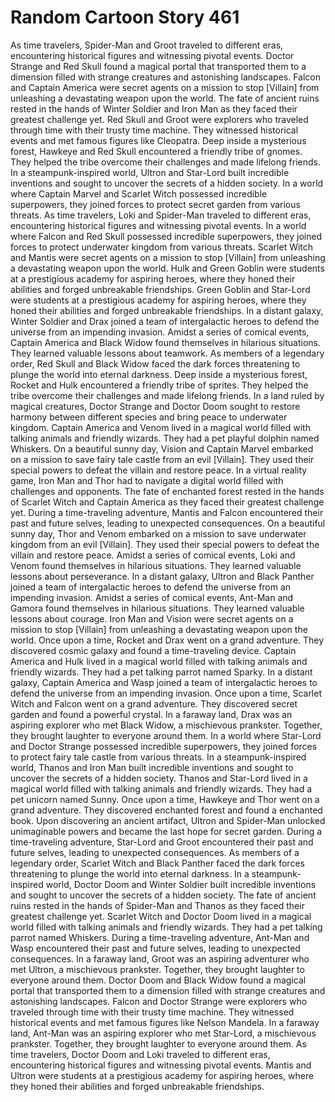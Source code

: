 # Random Cartoon Story 461

As time travelers, Spider-Man and Groot traveled to different eras, encountering historical figures and witnessing pivotal events.
Doctor Strange and Red Skull found a magical portal that transported them to a dimension filled with strange creatures and astonishing landscapes.
Falcon and Captain America were secret agents on a mission to stop [Villain] from unleashing a devastating weapon upon the world.
The fate of ancient ruins rested in the hands of Winter Soldier and Iron Man as they faced their greatest challenge yet.
Red Skull and Groot were explorers who traveled through time with their trusty time machine. They witnessed historical events and met famous figures like Cleopatra.
Deep inside a mysterious forest, Hawkeye and Red Skull encountered a friendly tribe of gnomes. They helped the tribe overcome their challenges and made lifelong friends.
In a steampunk-inspired world, Ultron and Star-Lord built incredible inventions and sought to uncover the secrets of a hidden society.
In a world where Captain Marvel and Scarlet Witch possessed incredible superpowers, they joined forces to protect secret garden from various threats.
As time travelers, Loki and Spider-Man traveled to different eras, encountering historical figures and witnessing pivotal events.
In a world where Falcon and Red Skull possessed incredible superpowers, they joined forces to protect underwater kingdom from various threats.
Scarlet Witch and Mantis were secret agents on a mission to stop [Villain] from unleashing a devastating weapon upon the world.
Hulk and Green Goblin were students at a prestigious academy for aspiring heroes, where they honed their abilities and forged unbreakable friendships.
Green Goblin and Star-Lord were students at a prestigious academy for aspiring heroes, where they honed their abilities and forged unbreakable friendships.
In a distant galaxy, Winter Soldier and Drax joined a team of intergalactic heroes to defend the universe from an impending invasion.
Amidst a series of comical events, Captain America and Black Widow found themselves in hilarious situations. They learned valuable lessons about teamwork.
As members of a legendary order, Red Skull and Black Widow faced the dark forces threatening to plunge the world into eternal darkness.
Deep inside a mysterious forest, Rocket and Hulk encountered a friendly tribe of sprites. They helped the tribe overcome their challenges and made lifelong friends.
In a land ruled by magical creatures, Doctor Strange and Doctor Doom sought to restore harmony between different species and bring peace to underwater kingdom.
Captain America and Venom lived in a magical world filled with talking animals and friendly wizards. They had a pet playful dolphin named Whiskers.
On a beautiful sunny day, Vision and Captain Marvel embarked on a mission to save fairy tale castle from an evil [Villain]. They used their special powers to defeat the villain and restore peace.
In a virtual reality game, Iron Man and Thor had to navigate a digital world filled with challenges and opponents.
The fate of enchanted forest rested in the hands of Scarlet Witch and Captain America as they faced their greatest challenge yet.
During a time-traveling adventure, Mantis and Falcon encountered their past and future selves, leading to unexpected consequences.
On a beautiful sunny day, Thor and Venom embarked on a mission to save underwater kingdom from an evil [Villain]. They used their special powers to defeat the villain and restore peace.
Amidst a series of comical events, Loki and Venom found themselves in hilarious situations. They learned valuable lessons about perseverance.
In a distant galaxy, Ultron and Black Panther joined a team of intergalactic heroes to defend the universe from an impending invasion.
Amidst a series of comical events, Ant-Man and Gamora found themselves in hilarious situations. They learned valuable lessons about courage.
Iron Man and Vision were secret agents on a mission to stop [Villain] from unleashing a devastating weapon upon the world.
Once upon a time, Rocket and Drax went on a grand adventure. They discovered cosmic galaxy and found a time-traveling device.
Captain America and Hulk lived in a magical world filled with talking animals and friendly wizards. They had a pet talking parrot named Sparky.
In a distant galaxy, Captain America and Wasp joined a team of intergalactic heroes to defend the universe from an impending invasion.
Once upon a time, Scarlet Witch and Falcon went on a grand adventure. They discovered secret garden and found a powerful crystal.
In a faraway land, Drax was an aspiring explorer who met Black Widow, a mischievous prankster. Together, they brought laughter to everyone around them.
In a world where Star-Lord and Doctor Strange possessed incredible superpowers, they joined forces to protect fairy tale castle from various threats.
In a steampunk-inspired world, Thanos and Iron Man built incredible inventions and sought to uncover the secrets of a hidden society.
Thanos and Star-Lord lived in a magical world filled with talking animals and friendly wizards. They had a pet unicorn named Sunny.
Once upon a time, Hawkeye and Thor went on a grand adventure. They discovered enchanted forest and found a enchanted book.
Upon discovering an ancient artifact, Ultron and Spider-Man unlocked unimaginable powers and became the last hope for secret garden.
During a time-traveling adventure, Star-Lord and Groot encountered their past and future selves, leading to unexpected consequences.
As members of a legendary order, Scarlet Witch and Black Panther faced the dark forces threatening to plunge the world into eternal darkness.
In a steampunk-inspired world, Doctor Doom and Winter Soldier built incredible inventions and sought to uncover the secrets of a hidden society.
The fate of ancient ruins rested in the hands of Spider-Man and Thanos as they faced their greatest challenge yet.
Scarlet Witch and Doctor Doom lived in a magical world filled with talking animals and friendly wizards. They had a pet talking parrot named Whiskers.
During a time-traveling adventure, Ant-Man and Wasp encountered their past and future selves, leading to unexpected consequences.
In a faraway land, Groot was an aspiring adventurer who met Ultron, a mischievous prankster. Together, they brought laughter to everyone around them.
Doctor Doom and Black Widow found a magical portal that transported them to a dimension filled with strange creatures and astonishing landscapes.
Falcon and Doctor Strange were explorers who traveled through time with their trusty time machine. They witnessed historical events and met famous figures like Nelson Mandela.
In a faraway land, Ant-Man was an aspiring explorer who met Star-Lord, a mischievous prankster. Together, they brought laughter to everyone around them.
As time travelers, Doctor Doom and Loki traveled to different eras, encountering historical figures and witnessing pivotal events.
Mantis and Ultron were students at a prestigious academy for aspiring heroes, where they honed their abilities and forged unbreakable friendships.
